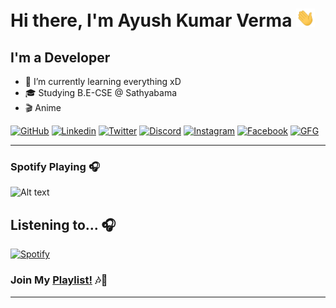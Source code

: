 # Hi there, I'm Ayush Kumar Verma <img width="30px" src="https://github.com/SatYu26/SatYu26/raw/master/Assets/Hi.gif" />

## I'm a Developer

- 🌱 I’m currently learning everything xD
- 🎓 Studying B.E-CSE @ Sathyabama
- 🎬 Anime

[![GitHub](https://img.shields.io/badge/Github-100000?style=for-the-badge&logo=github&logoColor=white)](https://github.com/ayushverma108)
[![Linkedin](https://img.shields.io/badge/Linkedin-0077B5?style=for-the-badge&logo=linkedin&logoColor=white)](https://www.linkedin.com/in/ayush-kumar-verma-9849511a0/)
[![Twitter](https://img.shields.io/badge/Twitter-1DA1F2?style=for-the-badge&logo=twitter&logoColor=white)](https://twitter.com/ayushv108)
[![Discord](https://img.shields.io/badge/Discord-7289DA?style=for-the-badge&logo=discord&logoColor=white)](https://discord.gg/QS4wnkSy)
[![Instagram](https://img.shields.io/badge/Instagram-FF4500?style=for-the-badge&logo=instagram&logoColor=white)](https://www.instagram.com/ayushdotexe/)
[![Facebook](https://img.shields.io/badge/Facebook-darkblue?style=for-the-badge&logo=facebook&logoColor=white)](https://www.facebook.com/ayush.verma.79827803)
[![GFG](https://img.shields.io/badge/GFG-darkgreen?style=for-the-badge&logo=Geeksforgeeks&logoColor=white)](https://auth.geeksforgeeks.org/user/ayushhverma/practice/)

---

### Spotify Playing 🎧

![Alt text](https://spotify-recently-played-readme.vercel.app/api?user=31d62hjx32onrti7jzv4u5edpglm)

## Listening to... 🎧
[![Spotify](https://novatorem-rho-one.vercel.app/api/spotify)](https://open.spotify.com/user/31d62hjx32onrti7jzv4u5edpglm)

### Join My [Playlist!](https://open.spotify.com/playlist/5vrO4vAlJTOGt8psdcVPN7) 🎶🎵

---
<!---
ayushverma108/ayushverma108 is a ✨ special ✨ repository because its `README.md` (this file) appears on your GitHub profile.
You can click the Preview link to take a look at your changes.
--->
